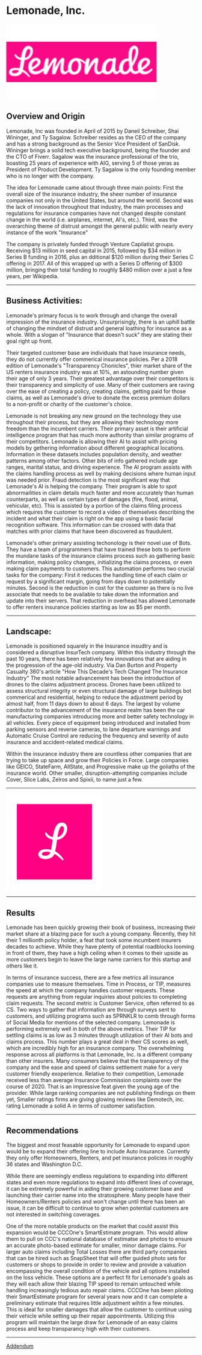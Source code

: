
# Lemonade, Inc.
![Lemonade Logo](LemonadeLogo.png) 

## Overview and Origin

Lemonade, Inc was founded in April of 2015 by Daneil Schreiber, Shai Wininger, and Ty Sagalow.  Schreiber resides as the CEO of the company and has a strong background as the Senior Vice President of SanDisk.  Wininger brings a solid tech executive background, being the founder and the CTO of Fiverr.  Sagalow was the insurance professional of the trio, boasting 25 years of experience with AIG, serving 5 of those yeras as President of Product Development.  Ty Sagalow is the only founding member who is no longer with the company. 

The idea for Lemonade came about through three main points: First the overall size of the insurance industry, the sheer number of insurance companies not only in the United States, but around the world.  Second was the lack of innovation throughout that industry, the main processes and regulations for insurance companies have not changed despite constant change in the world (i.e. airplanes, internet, AI's, etc.).  Third, was the overarching theme of distrust amongst the general public with nearly every instance of the work "Insurance"

The company is privately funded through Venture Capilatist groups.  Receiving $13 million in seed capital in 2015, followed by $34 million in Series B funding in 2016, plus an dditional $120 million during their Series C offering in 2017.  All of this wrapped up with a Series D offering of $300 million, bringing their total funding to roughly $480 million over a just a few years, per Wikipedia.

---

## Business Activities:

Lemonade's primary focus is to work through and change the overall impression of the insurance industry.  Unsurprisingly, there is an uphill battle of changing the mindset of distrust and general loathing for insurance as a whole.  With a slogan of "Insurance that doesn't suck" they are stating their goal right up front.

Their targeted customer base are individuals that have insurance needs, they do not currently offer commerical insurance policies.  Per a 2018 edition of Lemonade's "Transparency Chonicles", thier market share of the US renters insurance industry was at 10%, an astounding number given their age of only 3 years.  Their greatest advantage over their competitors is their transparency and simplicity of use.  Many of their customers are raving over the ease of creating a policy, creating claims, getting paid for those claims, as well as Lemonade's drive to donate the excess premium dollars to a non-profit or charity of the customer's choice.

Lemonade is not breaking any new ground on the technology they use throughout their process, but they are allowing their technology more freedom than the incumbent carriers.  Their primary asset is their artificial intelligence program that has much more authority than similar programs of their competitors.  Lemonade is allowing their AI to assist with pricing models by gethering information about different geographical locations.  Information in these datasets includes population density, and weather patterns among other factors.  Other bits of info gathered include age ranges, marital status, and driving experience.  The AI program assists with the claims handling process as well by making decisions where human input was needed prior.  Fraud detection is the most significant way that Lemonade's AI is helping the company.  Their program is able to spot abnormailities in claim details much faster and more accurately than human counterparts, as well as certain types of damages (fire, flood, animal, vehicular, etc).  This is assisted by a portion of the claims filing process which requires the customer to record a video of themselves describing the incident and what their claim is right on the app using a basic facial recognition software.  This information can be crossed with data that matches with prior claims that have been discovered as fraudulent.

Lemonade's other primary assisting techonology is their novel use of Bots.  They have a team of programmers that have trained these bots to perform the mundane tasks of the insurance claims process such as gathering basic information, making policy changes, initializing the claims process, or even making claim payments to customers.  This automation performs two crucial tasks for the company: First it reduces the handling time of each claim or request by a significant margin, going from days down to potentially minutes.  Second is the reduction in cost for the customer as there is no live associate that needs to be available to take down the information and update into their servers.  That reduction in overhead has allowed Lemonade to offer renters insurance policies starting as low as $5 per month.

---

## Landscape:

Lemonade is positioned squarely in the Insurance insudtry and is considered a disruptive InsurTech company.  Within this industry through the past 10 years, there has been relatively few innovations that are aiding in the progression of the age-old industry.  Via Dan Burton and Property Casualty 360's article "How This Decade's Tech Changed The Insurance Industry" The most notable advancement has been the introduction of drones to the claims adjustment process.  Drones have been utilized to assess structural integrity or even structural damage of large buildings bot commerical and residential, helping to reduce the adjustment period by almost half, from 11 days down to about 6 days.  The largest by volume contributor to the advancement of the insurance realm has been the car manufacturing companies introducing more and better safety technology in all vehicles.  Every piece of equipment being introduced and installed from parking sensors and reverse cameras, to lane departure warnings and Automatic Cruise Control are reducing the frequency and severity of auto insurance and accident-related medical claims.

Within the insurance industry there are countless other companies that are trying to take up space and grow their Policies in Force.  Large companies like GEICO, StateFarm, AllState, and Progressive make up the goliaths of the insurance world.  Other smaller, disruption-attempting companies include Cover, Slice Labs, Zelros and Spixii, to name just a few.

---

![App Logo](AppLogo.png)

---

## Results

Lemonade has been quickly growing their book of business, increasing their market share at a blazing pace for such a young company.  Recently, they hit their 1 millionth policy holder, a feat that took some incumbent insurers decades to achieve.  While they have plenty of potential roadblocks looming in front of them, they have a high ceiling when it comes to their upside as more customers begin to leave the large name carriers for this startup and others like it.

In terms of insurance success, there are a few metrics all insurance companies use to measure themselves.  Time in Process, or TIP, measures the speed at which the company handles customer requests.  These requests are anything from regular inquiries about policies to completing claim requests.  The second metric is Customer Service, often referred to as CS.  Two ways to gather that information are through surveys sent to customers, and utilizing programs such as SPRNKLR to comb through forms of Social Media for mentions of the selected company.  Lemonade is performing extremely well in both of the above metrics.  Their TIP for settling claims is as low as 3 minutes through utilization of their AI bots and claims process.  This number plays a great deal in their CS scores as well, which are incredibly high for an insurance company.  The overwhelming response across all platforms is that Lemonade, Inc. is a different company than other insurers.  Many consumers believe that the transparency of the company and the ease and speed of claims settlement make for a very customer friendly exoperience.  Relative to their competition, Lemonade received less than average Insurance Commission complaints over the course of 2020.  That is an impressive feat given the young age of the provider.  While large ranking companies are not publishing findings on them yet, Smaller ratings firms are giving glowing reviews like Demotech, inc. rating Lemonade a solid A in terms of customer satisfaction.

---

## Recommendations

The biggest and most feasable opportunity for Lemonade to expand upon would be to expand their offering line to include Auto Insurance.  Currently they only offer Homeowners, Renters, and pet insurance policies in roughly 36 states and Washington D.C.  

While there are seemingly endless regulations to expanding into different states and even more regulations to expand into different lines of coverage, it can be extremely powerful in aiding their growing customer base and launching their carrier name into the stratosphere.  Many people have their Homeowners/Renters policies and won't change until there has been an issue, it can be difficult to continue to grow when potential customers are not interested in switching coverages.

One of the more notable products on the market that could assist this expansion would be CCCOne's SmartEstimate program.  This would allow them to pull on CCC's national database of estimatse and photos to ensure an accurate photo-based estimate for smaller, minor damage claims.  For larger auto claims including Total Losses there are third party companies that can be hired such as SnapSheet that will offer guided photo sets for customers or shops to provide in order to review and provide a valuation encompassing the overall condition of the vehicle and all options installed on the loss vehicle. These options are a perfect fit for Lemonade's goals as they will each allow their blazing TIP speed to remain untouched while handling increasingly tedious auto repair claims.  CCCOne has been piloting their SmartEstimate program for several years now and it can complete a preliminary estimate that requires little adjustment wihtin a few minutes.  This is ideal for smaller damages that allow the customer to continue using their vehicle while setting up their repair appointments.  Utilizing this program will maintain the large draw for Lemonade of an easy claims process and keep transparancy high with their customers.

---

[Addendum](Addendum.md)




